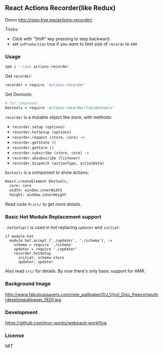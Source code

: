 
React Actions Recorder(like Redux)
----

Demo http://repo.tiye.me/actions-recorder/

Tricks:

* Click with "Shift" key pressing to step backward.
* set `inProduction` true if you want to limit size of `records` to `400`

### Usage

```bash
npm i --save actions-recorder
```

Get `recorder`:

```coffee
recorder = require 'actions-recorder'
```

Get Devtools:

```coffee
# for component
Devtools = require 'actions-recorder/lib/devtools'
```

`recorder` is a mutable object like store, with methods:

* `recorder.setup (options)`
* `recorder.hotSetup (options)`
* `recorder.request (store, core) ->`
* `recorder.getState ()`
* `recorder.getCore ()`
* `recorder.subscribe (store, core) ->`
* `recorder.ubsubscribe (listener)`
* `recorder.dispatch (actionType, actionData)`

`Devtools` is a component to show actions:

```coffee
React.createElement Devtools,
  core: core
  width: window.innerWidth
  height: window.innerHeight
```

Read code in `src/` to get more details.

### Basic Hot Module Replacement support

`.hotSetup()` is used in hot replacing `updater` and `initial`:

```
if module.hot
  module.hot.accept ['./updater', './schema'], ->
    schema = require './schema'
    updater = require './updater'
    recorder.hotSetup
      initial: schema.store
      updater: updater
```

Also read `src/` for details. By now there's only basic support for HMR.

### Background Image

http://www.fabuloussavers.com/new_wallpaper/DJ_Vinyl_Disc_freecomputerdesktopwallpaper_1920.jpg

### Development

https://github.com/mvc-works/webpack-workflow

### License

MIT
